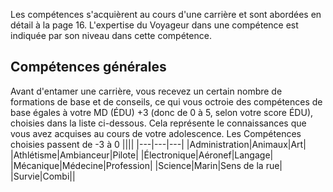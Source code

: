 
Les compétences s'acquièrent au cours d'une carrière et sont abordées en détail à la page 16. L'expertise du Voyageur dans une compétence est indiquée par son
niveau dans cette compétence.

## Compétences générales
Avant d'entamer une carrière, vous recevez un certain nombre de formations de base et de conseils, ce qui vous octroie des compétences de base égales à votre
MD (ÉDU) +3 (donc de 0 à 5, selon votre score ÉDU), choisies dans la liste ci-dessous. Cela représente le connaissances que vous avez acquises au cours de votre adolescence.
Les Compétences choisies passent de -3 à 0
||||
|---|---|---|
|Administration|Animaux|Art|
|Athlétisme|Ambianceur|Pilote|
|Électronique|Aéronef|Langage|
|Mécanique|Médecine|Profession|
|Science|Marin|Sens de la rue|
|Survie|Combi||